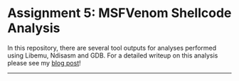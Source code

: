 # Assignment 5: MSFVenom Shellcode Analysis

In this repository, there are several tool outputs for analyses performed using Libemu, Ndisasm and GDB. For a detailed writeup on this analysis please see my [blog post](https://jacklgmcbride.co.uk/blog/index.php/2022/05/15/slae32-assignment-5-msfvenom-shellcode-analysis/)!

---

